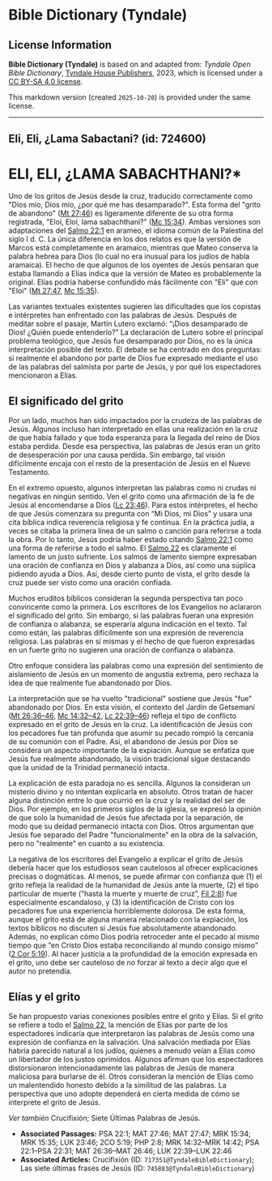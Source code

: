# Bible Dictionary (Tyndale)

## License Information

**Bible Dictionary (Tyndale)** is based on and adapted from: _Tyndale Open Bible Dictionary_, [Tyndale House Publishers](https://tyndaleopenresources.com/), 2023, which is licensed under a [CC BY-SA 4.0 license](https://creativecommons.org/licenses/by-sa/4.0/legalcode.en).

This markdown version (created `2025-10-20`) is provided under the same license.



--------------------------------

## Eli, Eli, ¿Lama Sabactani? (id: 724600)

ELI, ELI, ¿LAMA SABACHTHANI?\*
==============================

Uno de los gritos de Jesús desde la cruz, traducido correctamente como "Dios mío, Dios mío, ¿por qué me has desamparado?". Esta forma del "grito de abandono" ([Mt 27:46](https://ref.ly/Matt27:46)) es ligeramente diferente de su otra forma registrada, "Eloi, Eloi, lama sabachthani?" ([Mc 15:34](https://ref.ly/Mark15:34)). Ambas versiones son adaptaciones del [Salmo 22:1](https://ref.ly/Ps22:1) en arameo, el idioma común de la Palestina del siglo I d. C. La única diferencia en los dos relatos es que la versión de Marcos está completamente en aramaico, mientras que Mateo conserva la palabra hebrea para Dios (lo cual no era inusual para los judíos de habla aramaica). El hecho de que algunos de los oyentes de Jesús pensaran que estaba llamando a Elías indica que la versión de Mateo es probablemente la original. Elías podría haberse confundido más fácilmente con "Eli" que con "Eloi" ([Mt 27:47,](https://ref.ly/Matt27:47) [Mc 15:35](https://ref.ly/Mark15:35)).

Las variantes textuales existentes sugieren las dificultades que los copistas e intérpretes han enfrentado con las palabras de Jesús. Después de meditar sobre el pasaje, Martín Lutero exclamó: “¡Dios desamparado de Dios! ¿Quién puede entenderlo?” La declaración de Lutero sobre el principal problema teológico, que Jesús fue desamparado por Dios, no es la única interpretación posible del texto. El debate se ha centrado en dos preguntas: si realmente el abandono por parte de Dios fue expresado mediante el uso de las palabras del salmista por parte de Jesús, y por qué los espectadores mencionaron a Elías.

El significado del grito
------------------------

Por un lado, muchos han sido impactados por la crudeza de las palabras de Jesús. Algunos incluso han interpretado en ellas una realización en la cruz de que había fallado y que toda esperanza para la llegada del reino de Dios estaba perdida. Desde esa perspectiva, las palabras de Jesús eran un grito de desesperación por una causa perdida. Sin embargo, tal visión difícilmente encaja con el resto de la presentación de Jesús en el Nuevo Testamento.

En el extremo opuesto, algunos interpretan las palabras como ni crudas ni negativas en ningún sentido. Ven el grito como una afirmación de la fe de Jesús al encomendarse a Dios ([Lc 23:46](https://ref.ly/Luke23:46)). Para estos intérpretes, el hecho de que Jesús comenzara su pregunta con “Mi Dios, mi Dios” y usara una cita bíblica indica reverencia religiosa y fe continua. En la práctica judía, a veces se citaba la primera línea de un salmo o canción para referirse a toda la obra. Por lo tanto, Jesús podría haber estado citando [Salmo 22:1](https://ref.ly/Ps22:1) como una forma de referirse a todo el salmo. El [Salmo 22](https://ref.ly/Ps22:1-Ps22:31) es claramente el lamento de un justo sufriente. Los salmos de lamento siempre expresaban una oración de confianza en Dios y alabanza a Dios, así como una súplica pidiendo ayuda a Dios. Así, desde cierto punto de vista, el grito desde la cruz puede ser visto como una oración confiada.

Muchos eruditos bíblicos consideran la segunda perspectiva tan poco convincente como la primera. Los escritores de los Evangelios no aclararon el significado del grito. Sin embargo, si las palabras fueran una expresión de confianza o alabanza, se esperaría alguna indicación en el texto. Tal como están, las palabras difícilmente son una expresión de reverencia religiosa. Las palabras en sí mismas y el hecho de que fueron expresadas en un fuerte grito no sugieren una oración de confianza o alabanza.

Otro enfoque considera las palabras como una expresión del sentimiento de aislamiento de Jesús en un momento de angustia extrema, pero rechaza la idea de que realmente fue abandonado por Dios.

La interpretación que se ha vuelto "tradicional" sostiene que Jesús "fue" abandonado por Dios. En esta visión, el contexto del Jardín de Getsemaní ([Mt 26:36–46,](https://ref.ly/Matt26:36-Matt26:46) [Mc 14:32–42,](https://ref.ly/Mark14:32-Mark14:42) [Lc 22:39–46](https://ref.ly/Luke22:39-Luke22:46)) refleja el tipo de conflicto expresado en el grito de Jesús en la cruz. La identificación de Jesús con los pecadores fue tan profunda que asumir su pecado rompió la cercanía de su comunión con el Padre. Así, el abandono de Jesús por Dios se considera un aspecto importante de la expiación. Aunque se enfatiza que Jesús fue realmente abandonado, la visión tradicional sigue destacando que la unidad de la Trinidad permaneció intacta.

La explicación de esta paradoja no es sencilla. Algunos la consideran un misterio divino y no intentan explicarla en absoluto. Otros tratan de hacer alguna distinción entre lo que ocurrió en la cruz y la realidad del ser de Dios. Por ejemplo, en los primeros siglos de la iglesia, se expresó la opinión de que solo la humanidad de Jesús fue afectada por la separación, de modo que su deidad permaneció intacta con Dios. Otros argumentan que Jesús fue separado del Padre "funcionalmente" en la obra de la salvación, pero no "realmente" en cuanto a su existencia.

La negativa de los escritores del Evangelio a explicar el grito de Jesús debería hacer que los estudiosos sean cautelosos al ofrecer explicaciones precisas o dogmáticas. Al menos, se puede afirmar con confianza que (1\) el grito refleja la realidad de la humanidad de Jesús ante la muerte, (2\) el tipo particular de muerte ("hasta la muerte y muerte de cruz”, [Fil 2:8](https://ref.ly/Phil2:8)) fue especialmente escandaloso, y (3\) la identificación de Cristo con los pecadores fue una experiencia horriblemente dolorosa. De esta forma, aunque el grito está de alguna manera relacionado con la expiación, los textos bíblicos no discuten si Jesús fue absolutamente abandonado. Además, no explican cómo Dios podría retroceder ante el pecado al mismo tiempo que “en Cristo Dios estaba reconciliando al mundo consigo mismo” ([2 Cor 5:19](https://ref.ly/2Cor5:19)). Al hacer justicia a la profundidad de la emoción expresada en el grito, uno debe ser cauteloso de no forzar al texto a decir algo que el autor no pretendía.

Elías y el grito
----------------

Se han propuesto varias conexiones posibles entre el grito y Elías. Si el grito se refiere a todo el [Salmo 22](https://ref.ly/Ps22:1-Ps22:31), la mención de Elías por parte de los espectadores indicaría que interpretaron las palabras de Jesús como una expresión de confianza en la salvación. Una salvación mediada por Elías habría parecido natural a los judíos, quienes a menudo veían a Elías como un libertador de los justos oprimidos. Algunos afirman que los espectadores distorsionaron intencionadamente las palabras de Jesús de manera maliciosa para burlarse de él. Otros consideran la mención de Elías como un malentendido honesto debido a la similitud de las palabras. La perspectiva que uno adopte dependerá en cierta medida de cómo se interprete el grito de Jesús.

*Ver también* Crucifixión; Siete Últimas Palabras de Jesús.

* **Associated Passages:** PSA 22:1; MAT 27:46; MAT 27:47; MRK 15:34; MRK 15:35; LUK 23:46; 2CO 5:19; PHP 2:8; MRK 14:32–MRK 14:42; PSA 22:1–PSA 22:31; MAT 26:36–MAT 26:46; LUK 22:39–LUK 22:46
* **Associated Articles:** Crucifixión (ID: `717351@TyndaleBibleDictionary`); Las siete últimas frases de Jesús (ID: `745883@TyndaleBibleDictionary`)


